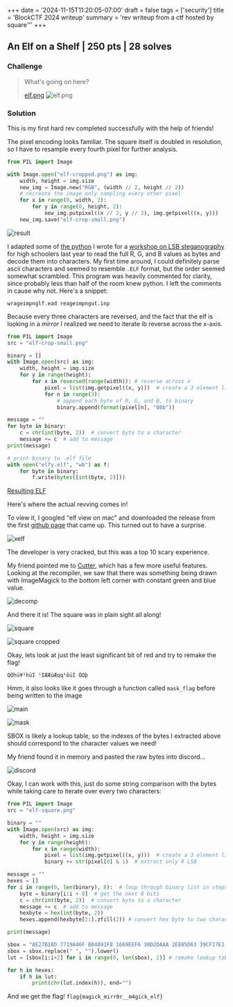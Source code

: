+++
date = '2024-11-15T11:20:05-07:00'
draft = false
tags = ['security']
title = 'BlockCTF 2024 writeup'
summary = 'rev writeup from a ctf hosted by square:tm:'
+++

## An Elf on a Shelf | 250 pts | 28 solves
### Challenge

> What's going on here?
>
> [elf.png](https://2024.blockctf.com/files/4be45aef3559f0c0221113248b5feadf/elf.png?token=eyJ1c2VyX2lkIjo0ODEsInRlYW1faWQiOjI4MiwiZmlsZV9pZCI6NDd9.ZzeTDg.IbPkgi5asnzZLkvtK_KwmlC-TVM)
> ![elf.png](/block/elf.png)

### Solution
This is my first hard rev completed successfully with the help of friends!

The pixel encoding looks familiar. The square itself is doubled in resolution, so I have to resample every fourth pixel for further analysis.
```python
from PIL import Image

with Image.open("elf-cropped.png") as img:
    width, height = img.size
    new_img = Image.new("RGB", (width // 2, height // 2))
    # recreate the image only sampling every other pixel
    for x in range(0, width, 2):
        for y in range(0, height, 2):
            new_img.putpixel((x // 2, y // 2), img.getpixel((x, y)))
    new_img.save("elf-crop-small.png")
```
![result](blog/block/elf-crop-small.png)

I adapted some of [the python](https://replit.com/@molly30/Kitty-Steganography#README.md) I wrote for a [workshop on LSB steganography](https://docs.google.com/presentation/d/1ciClWVrxGWm2nRxe3EIslmAv1vtBA__4nUsYF9Yz1jQ/edit#slide=id.g2cac06ecf6d_0_62) for high schoolers last year to read the full R, G, and B values as bytes and decode them into characters. My first time around, I could definitely parse ascii characters and seemed to resemble `.ELF` format, but the order seemed somewhat scrambled. This program was heavily commented for clarity, since probably less than half of the room knew python. I left the comments in cause why not.
Here's a snippet:
```
wrageimpnglf.ead reageimpngut.inp
```

Because every three characters are reversed, and the fact that the elf is looking in a *mirror* I realized we need to iterate ib reverse across the x-axis.
```python
from PIL import Image
src = "elf-crop-small.png"

binary = []
with Image.open(src) as img:
    width, height = img.size
    for y in range(height):
        for x in reversed(range(width)): # reverse across x
            pixel = list(img.getpixel((x, y)))  # create a 3 element list: [R, G, B]
            for n in range(3):
                # append each byte of R, G, and B, to binary
                binary.append(format(pixel[n], "08b"))

message = ""
for byte in binary: 
    c = chr(int(byte, 2))  # convert byte to a character
    message += c  # add to message
print(message)

# print binary to .elf file
with open("elfy.elf", "wb") as f:
    for byte in binary:
        f.write(bytes([int(byte, 2)]))

```
[Resulting ELF](blog/block/elfy.elf)

Here's where the actual revving comes in!

To view it, I googled "elf view on mac" and downloaded the release from the first [github page](https://github.com/horsicq/XELFViewer) that came up. This turned out to have a surprise.

![xelf](blog/block/xelf.png)

The developer is very cracked, but this was a top 10 scary experience.

My friend pointed me to [Cutter](https://cutter.re/), which has a few more useful features. Looking at the recompiler, we saw that there was something being drawn with ImageMagick to the bottom left corner with constant green and blue value.

![decomp](blog/block/magick.png)

And there it is! The square was in plain sight all along!

![square](blog/block/square.png)

![square cropped](blog/block/elf-square.png)

Okay, lets look at just the least significant bit of red and try to remake the flag!
```
QÕhü¥¹hüI ¹IÆÆúÆqq¹õüI ÕQþ
```

Hmm, it also looks like it goes through a function called `mask_flag` before being written to the image

![main](blog/block/main.png)

![mask](blog/block/mask.png)

SBOX is likely a lookup table, so the indexes of the bytes I extracted above should correspond to the character values we need!

My friend found it in memory and pasted the raw bytes into discord...

![discord](blog/block/discord.png)

Okay, I can work with this, just do some string comparison with the bytes while taking care to iterate over every two characters:

```python
from PIL import Image
src = "elf-square.png"

binary = "" 
with Image.open(src) as img:
    width, height = img.size
    for y in range(height):  
        for x in range(width):
            pixel = list(img.getpixel((x, y)))  # create a 3 element list: [R, G, B]
            binary += str(pixel[0] & 1)  # extract only R LSB

message = ""
hexes = []
for i in range(0, len(binary), 8):  # loop through binary list in steps of 8
    byte = binary[i:i + 8]  # get the next 8 bits
    c = chr(int(byte, 2))  # convert byte to a character
    message += c  # add to message
    hexbyte = hex(int(byte, 2))
    hexes.append(hexbyte[2:].zfill(2)) # convert hex byte to two character string

print(message)

sbox = "AE27B18D 7719A46F B04891F8 1669EEF6 30D2DAAA 2E885D63 39CF17E1 B5E23C1A AC3E078E CD763F38 B67EF0C7 97AD8252 FADCDE86 F529587C FB5A35F4 2DE98B0B 12C4838A B8D60C1C 4EE32154 2CCA9A70 BB06ABE7 595EFDFF 558F0EE4 C5348C71 CE687209 4C0151FC 6C494B1B D5B97F4D 850FC6DB 1DAF9564 90570AA5 04FE50BC 107B759C A07DDDE8 1FC83178 81D960CC ED5323B2 5F9B9D94 14057AC1 5B80DF26 28A1EFB4 99252A4A 983A8903 47C26BC3 5CA702F1 D740F9D0 2FC036D4 45736AB3 61D14167 6E209642 22371556 BA441846 CB1E33D8 A60092EB 3D242B62 EC13E584 E0659FE6 F3F2B74F 93BFF7D3 EA6D8732 66080DC9 A243A879 74BD11BE A99E3BA3"
sbox = sbox.replace(" ", "").lower()
lut = [sbox[i:i+2] for i in range(0, len(sbox), 2)] # remake lookup table

for h in hexes:
    if h in lut:
        print(chr(lut.index(h)), end="")
```

And we get the flag! `flag{magick_mirr0r__m4gick_elf}`